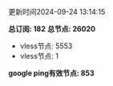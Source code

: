 更新时间2024-09-24 13:14:15

**总订阅: 182**
**总节点: 26020**
- vless节点: 5553
- vless节点: 1

**google ping有效节点: 853**
